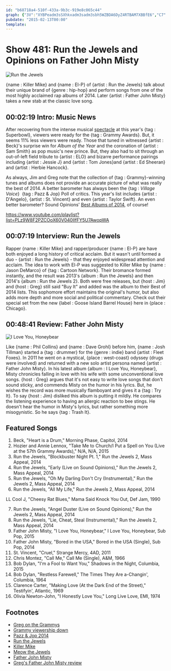 ```yaml
---
id: "b68718a4-510f-433a-9b3c-919e8c065c44"
graph: {"3V":"XYBPeadm3sSXhkxadm3sadm3sbh5WZBDA6DyZ4RTBAM7XBBfE6","C7":"XcBFFYYEdYJHeEiXcBFFJHeEiYYEdYJHeEiXpoumB47rXBIsmY34TwTMOJ5z","295":"BMNqgXXJOZBMNqgq5tbRJgWClk3lHLJgWCleu07SBMNqgJgWClJgWClTiA3pTiA3pk3lHLBFyHteu07SBFyHtBQsAMBFyHtdhnxeBHm1GdhnxeBQsAMX6cfd"}
pubdate: "2015-02-13T00:00"
template: 
---
```






# Show 481: Run the Jewels and Opinions on Father John Misty

![Run the Jewels](https://static.soundopinions.org/images/2015/rtj_web2.jpg)

{name : Killer Mike} and {name : El-P} of {artist : Run the Jewels} talk about their unique brand of {genre : hip-hop} and perform songs from one of the most highly acclaimed rap albums of 2014. Later {artist : Father John Misty} takes a new stab at the classic love song.



## 00:02:19 Intro: Music News

After recovering from the intense musical [spectacle](http://www.rollingstone.com/music/news/katy-perry-on-super-bowl-god-said-you-got-this-20150208) at this year's {tag : Superbowl}, viewers were ready for the {tag : Grammy Awards}. But, it seems 11% less viewers were ready. Those that tuned in witnessed {artist : Beck}'s surprise win for *Album of the Year* and the coronation of {artist : Sam Smith} as pop music's new prince. But, they also had to sit through an out-of-left field tribute to {artist : ELO} and bizarre performance pairings including {artist : Jessie J} and {artist : Tom Jones}and {artist : Ed Sheeran} and {artist : Herbie Hancock}.

As always, Jim and Greg note that the collection of {tag : Grammy}-winning tunes and albums does not provide an accurate picture of what was really the best of 2014. A better barometer has always been the {tag : *Village Voice*}  {tag : Pazz & Jop} Poll of critics. This year's list includes {artist : D'Angelo}, {artist : St. Vincent} and even {artist : Taylor Swift}. An even better barometer? Sound Opinions' [Best Albums of 2014](/show/471), of course!

https://www.youtube.com/playlist?list=PLz9W8F2PZCOoX60V040IlfFY5U7AwopWA



## 00:07:19 Interview: Run the Jewels

Rapper {name : Killer Mike} and rapper/producer {name : El-P} are have both enjoyed a long history of critical acclaim. But it wasn't until formed a duo - {artist : Run the Jewels} - that they enjoyed widespread attention and acclaim. The idea to work with El-P was suggested to Killer Mike by {name : Jason DeMarco} of {tag : Cartoon Network}. Their bromance formed instantly, and the result was 2013's {album : Run the Jewels} and then 2014's {album : Run the Jewels 2}. Both were free releases, but {host : Jim} and {host : Greg} still said "Buy It" and added was the album to their Best of 2014 lists. This sophomore effort maintains the original's humor, but also adds more depth and more social and political commentary.  Check out their special set from the new {label : Goose Island Barrel House} here in {place : Chicago}.



## 00:48:41 Review: Father John Misty

![I Love You, Honeybear](https://static.soundopinions.org/assets/481/2950.jpg)

Like {name : Phil Collins} and {name : Dave Grohl} before him, {name : Josh Tillman} started a {tag : drummer} for the {genre : indie} band {artist : Fleet Foxes}. In 2011 he went on a mystical, {place : west-coast} odyssey (drugs were involved) and returned with a new solo artist persona named {artist : Father John Misty}. In his latest album {album : I Love You, Honeybear}, Misty chronicles falling in love with his wife with some unconventional love songs. {host : Greg} argues that it's not easy to write love songs that don't sound sticky, and commends Misty on the humor in his lyrics. But, he wishes the record was more musically flamboyant and gives it a {tag : Try It}. To say {host : Jim} disliked this album is putting it mildly. He compares the listening experience to having an allergic reaction to bee stings. He doesn't hear the humor in Misty's lyrics, but rather something more misogynistic. So he says {tag : Trash It}.



## Featured Songs

1. Beck, "Heart is a Drum," Morning Phase, Capitol, 2014
2. Hozier and Annie Lennox, "Take Me to Church/I Put a Spell on You (Live at the 57th Grammy Awards)," N/A, N/A, 2015
3. Run the Jewels, "Blockbuster Night Pt. 1," Run the Jewels 2, Mass Appeal, 2014
4. Run the Jewels, "Early (Live on Sound Opinions)," Run the Jewels 2, Mass Appeal, 2014
5. Run the Jewels, "Oh My Darling Don't Cry (Instrumental)," Run the Jewels 2, Mass Appeal, 2014
6. Run the Jewels, "All My Life," Run the Jewels 2, Mass Appeal, 2014

LL Cool J, "Cheesy Rat Blues," Mama Said Knock You Out, Def Jam, 1990

7. Run the Jewels, "Angel Duster (Live on Sound Opinions)," Run the Jewels 2, Mass Appeal, 2014
8. Run the Jewels, "Lie, Cheat, Steal (Instrumental)," Run the Jewels 2, Mass Appeal, 2014
9. Father John Misty, "I Love You, Honeybear," I Love You, Honeybear, Sub Pop, 2015
10. Father John Misty, "Bored in the USA," Bored in the USA (Single), Sub Pop, 2014
11. St. Vincent, "Cruel," Strange Mercy, 4AD, 2011
12. Chris Montez, "Call Me," Call Me (Single), A&M, 1966
13. Bob Dylan, "I'm a Fool to Want You," Shadows in the Night, Columbia, 2015
14. Bob Dylan, "Restless Farewell," The Times They Are a-Changin', Columbia, 1964
15. Clarence Carter, "Making Love (At the Dark End of the Street)," Testifyin', Atlantic, 1969
16. Olivia Newton-John, "I Honestly Love You," Long Live Love, EMI, 1974



## Footnotes

- [Greg on the Grammys](http://trib.in/1Db9Djm)
- [Grammy viewership down](http://variety.com/2015/data/news/grammy-ratings-down-cbs-show-dominates-but-appears-to-have-hit-a-6-year-demo-low-1201428656/)
- [Pazz & Jop 2014](http://www.villagevoice.com/slideshow/pazz-jop-the-top-50-albums-of-2014-42133383/)
- [Run the Jewels](http://www.runthejewels.net/)
- [Killer Mike](http://killermike.com/)
- [Meow the Jewels](http://www.rollingstone.com/music/news/run-the-jewels-meow-the-jewels-lil-bub-20150124)
- [Father John Misty](http://www.fatherjohnmisty.com/tv/)
- [Greg's Father John Misty review](http://www.chicagotribune.com/entertainment/music/kot/ct-father-john-misty-review-love-you-honeybear-fleet-foxes-20150206-column.html)